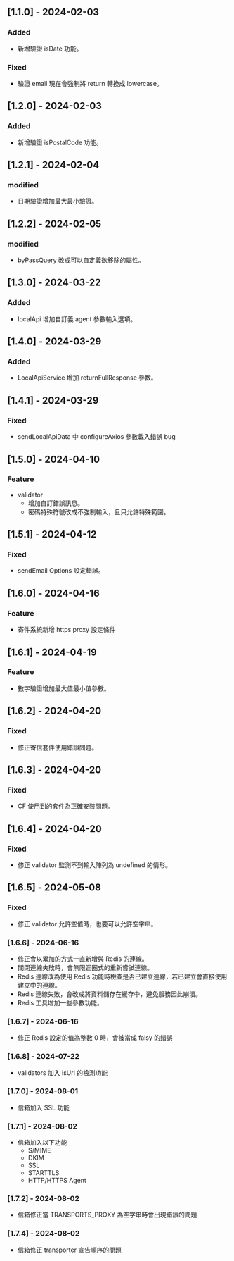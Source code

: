 ## [1.1.0] - 2024-02-03

### Added

- 新增驗證 isDate 功能。

### Fixed

- 驗證 email 現在會強制將 return 轉換成 lowercase。

## [1.2.0] - 2024-02-03

### Added

- 新增驗證 isPostalCode 功能。

## [1.2.1] - 2024-02-04

### modified

- 日期驗證增加最大最小驗證。

## [1.2.2] - 2024-02-05

### modified

- byPassQuery 改成可以自定義欲移除的屬性。

## [1.3.0] - 2024-03-22

### Added

- localApi 增加自訂義 agent 參數輸入選項。

## [1.4.0] - 2024-03-29

### Added

- LocalApiService 增加 returnFullResponse 參數。

## [1.4.1] - 2024-03-29

### Fixed

- sendLocalApiData 中 configureAxios 參數載入錯誤 bug

## [1.5.0] - 2024-04-10

### Feature

- validator
  - 增加自訂錯誤訊息。
  - 密碼特殊符號改成不強制輸入，且只允許特殊範圍。

## [1.5.1] - 2024-04-12

### Fixed

- sendEmail Options 設定錯誤。

## [1.6.0] - 2024-04-16

### Feature

- 寄件系統新增 https proxy 設定條件

## [1.6.1] - 2024-04-19

### Feature

- 數字驗證增加最大值最小值參數。

## [1.6.2] - 2024-04-20

### Fixed

- 修正寄信套件使用錯誤問題。

## [1.6.3] - 2024-04-20

### Fixed

- CF 使用到的套件為正確安裝問題。

## [1.6.4] - 2024-04-20

### Fixed

- 修正 validator 監測不到輸入陣列為 undefined 的情形。

## [1.6.5] - 2024-05-08

### Fixed

- 修正 validator 允許空值時，也要可以允許空字串。

### [1.6.6] - 2024-06-16

- 修正會以累加的方式一直新增與 Redis 的連線。
- 關閉連線失敗時，會無限迴圈式的重新嘗試連線。
- Redis 連線改為使用 Redis 功能時檢查是否已建立連線，若已建立會直接使用建立中的連線。
- Redis 連線失敗，會改成將資料儲存在緩存中，避免服務因此崩潰。
- Redis 工具增加一些參數功能。

### [1.6.7] - 2024-06-16

- 修正 Redis 設定的值為整數 0 時，會被當成 falsy 的錯誤

### [1.6.8] - 2024-07-22

- validators 加入 isUrl 的檢測功能

### [1.7.0] - 2024-08-01

- 信箱加入 SSL 功能

### [1.7.1] - 2024-08-02

- 信箱加入以下功能
  - S/MIME
  - DKIM
  - SSL
  - STARTTLS
  - HTTP/HTTPS Agent

### [1.7.2] - 2024-08-02

- 信箱修正當 TRANSPORTS_PROXY 為空字串時會出現錯誤的問題

### [1.7.4] - 2024-08-02

- 信箱修正 transporter 宣告順序的問題
